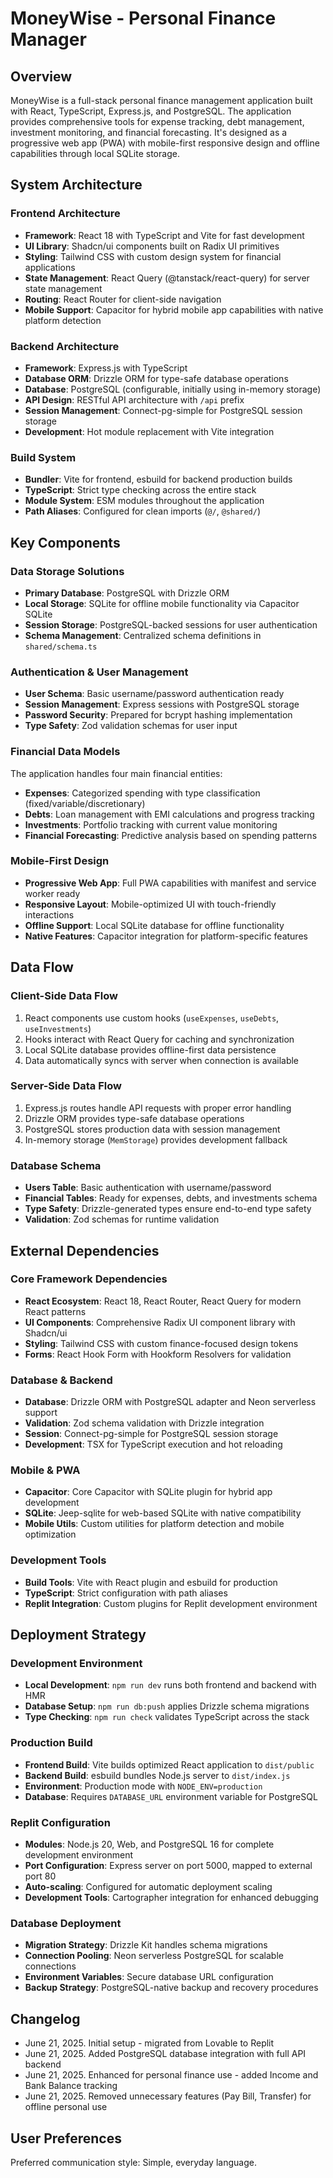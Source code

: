 # MoneyWise - Personal Finance Manager

## Overview

MoneyWise is a full-stack personal finance management application built with React, TypeScript, Express.js, and PostgreSQL. The application provides comprehensive tools for expense tracking, debt management, investment monitoring, and financial forecasting. It's designed as a progressive web app (PWA) with mobile-first responsive design and offline capabilities through local SQLite storage.

## System Architecture

### Frontend Architecture
- **Framework**: React 18 with TypeScript and Vite for fast development
- **UI Library**: Shadcn/ui components built on Radix UI primitives
- **Styling**: Tailwind CSS with custom design system for financial applications
- **State Management**: React Query (@tanstack/react-query) for server state management
- **Routing**: React Router for client-side navigation
- **Mobile Support**: Capacitor for hybrid mobile app capabilities with native platform detection

### Backend Architecture
- **Framework**: Express.js with TypeScript
- **Database ORM**: Drizzle ORM for type-safe database operations
- **Database**: PostgreSQL (configurable, initially using in-memory storage)
- **API Design**: RESTful API architecture with `/api` prefix
- **Session Management**: Connect-pg-simple for PostgreSQL session storage
- **Development**: Hot module replacement with Vite integration

### Build System
- **Bundler**: Vite for frontend, esbuild for backend production builds
- **TypeScript**: Strict type checking across the entire stack
- **Module System**: ESM modules throughout the application
- **Path Aliases**: Configured for clean imports (`@/`, `@shared/`)

## Key Components

### Data Storage Solutions
- **Primary Database**: PostgreSQL with Drizzle ORM
- **Local Storage**: SQLite for offline mobile functionality via Capacitor SQLite
- **Session Storage**: PostgreSQL-backed sessions for user authentication
- **Schema Management**: Centralized schema definitions in `shared/schema.ts`

### Authentication & User Management
- **User Schema**: Basic username/password authentication ready
- **Session Management**: Express sessions with PostgreSQL storage
- **Password Security**: Prepared for bcrypt hashing implementation
- **Type Safety**: Zod validation schemas for user input

### Financial Data Models
The application handles four main financial entities:
- **Expenses**: Categorized spending with type classification (fixed/variable/discretionary)
- **Debts**: Loan management with EMI calculations and progress tracking  
- **Investments**: Portfolio tracking with current value monitoring
- **Financial Forecasting**: Predictive analysis based on spending patterns

### Mobile-First Design
- **Progressive Web App**: Full PWA capabilities with manifest and service worker ready
- **Responsive Layout**: Mobile-optimized UI with touch-friendly interactions
- **Offline Support**: Local SQLite database for offline functionality
- **Native Features**: Capacitor integration for platform-specific features

## Data Flow

### Client-Side Data Flow
1. React components use custom hooks (`useExpenses`, `useDebts`, `useInvestments`)
2. Hooks interact with React Query for caching and synchronization
3. Local SQLite database provides offline-first data persistence
4. Data automatically syncs with server when connection is available

### Server-Side Data Flow
1. Express.js routes handle API requests with proper error handling
2. Drizzle ORM provides type-safe database operations
3. PostgreSQL stores production data with session management
4. In-memory storage (`MemStorage`) provides development fallback

### Database Schema
- **Users Table**: Basic authentication with username/password
- **Financial Tables**: Ready for expenses, debts, and investments schema
- **Type Safety**: Drizzle-generated types ensure end-to-end type safety
- **Validation**: Zod schemas for runtime validation

## External Dependencies

### Core Framework Dependencies
- **React Ecosystem**: React 18, React Router, React Query for modern React patterns
- **UI Components**: Comprehensive Radix UI component library with Shadcn/ui
- **Styling**: Tailwind CSS with custom finance-focused design tokens
- **Forms**: React Hook Form with Hookform Resolvers for validation

### Database & Backend
- **Database**: Drizzle ORM with PostgreSQL adapter and Neon serverless support
- **Validation**: Zod schema validation with Drizzle integration
- **Session**: Connect-pg-simple for PostgreSQL session storage
- **Development**: TSX for TypeScript execution and hot reloading

### Mobile & PWA
- **Capacitor**: Core Capacitor with SQLite plugin for hybrid app development
- **SQLite**: Jeep-sqlite for web-based SQLite with native compatibility
- **Mobile Utils**: Custom utilities for platform detection and mobile optimization

### Development Tools
- **Build Tools**: Vite with React plugin and esbuild for production
- **TypeScript**: Strict configuration with path aliases
- **Replit Integration**: Custom plugins for Replit development environment

## Deployment Strategy

### Development Environment
- **Local Development**: `npm run dev` runs both frontend and backend with HMR
- **Database Setup**: `npm run db:push` applies Drizzle schema migrations
- **Type Checking**: `npm run check` validates TypeScript across the stack

### Production Build
- **Frontend Build**: Vite builds optimized React application to `dist/public`
- **Backend Build**: esbuild bundles Node.js server to `dist/index.js`
- **Environment**: Production mode with `NODE_ENV=production`
- **Database**: Requires `DATABASE_URL` environment variable for PostgreSQL

### Replit Configuration
- **Modules**: Node.js 20, Web, and PostgreSQL 16 for complete development environment
- **Port Configuration**: Express server on port 5000, mapped to external port 80
- **Auto-scaling**: Configured for automatic deployment scaling
- **Development Tools**: Cartographer integration for enhanced debugging

### Database Deployment
- **Migration Strategy**: Drizzle Kit handles schema migrations
- **Connection Pooling**: Neon serverless PostgreSQL for scalable connections  
- **Environment Variables**: Secure database URL configuration
- **Backup Strategy**: PostgreSQL-native backup and recovery procedures

## Changelog
- June 21, 2025. Initial setup - migrated from Lovable to Replit
- June 21, 2025. Added PostgreSQL database integration with full API backend
- June 21, 2025. Enhanced for personal finance use - added Income and Bank Balance tracking
- June 21, 2025. Removed unnecessary features (Pay Bill, Transfer) for offline personal use

## User Preferences

Preferred communication style: Simple, everyday language.